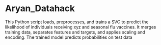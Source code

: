 # Aryan_Datahack
This Python script loads, preprocesses, and trains a SVC to predict the likelihood of individuals receiving xyz and seasonal flu vaccines. It merges training data, separates features and targets, and applies scaling and encoding. The trained model predicts probabilities on test data
